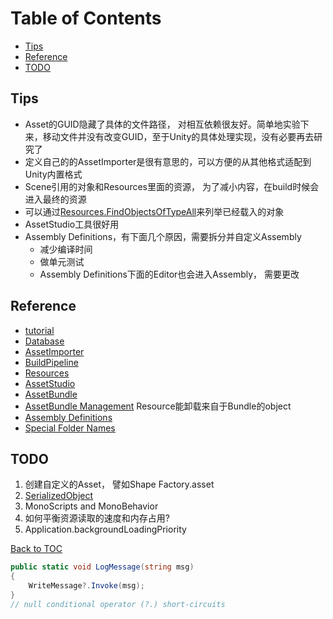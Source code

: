 
Table of Contents
=================

* [Tips](#tips)
* [Reference](#reference)
* [TODO](#todo)

Tips
----

* Asset的GUID隐藏了具体的文件路径， 对相互依赖很友好。简单地实验下来，移动文件并没有改变GUID，至于Unity的具体处理实现，没有必要再去研究了
* 定义自己的的AssetImporter是很有意思的，可以方便的从其他格式适配到Unity内置格式
* Scene引用的对象和Resources里面的资源， 为了减小内容，在build时候会进入最终的资源
* 可以通过[Resources.FindObjectsOfTypeAll](https://docs.unity3d.com/ScriptReference/Resources.FindObjectsOfTypeAll.html)来列举已经载入的对象
* AssetStudio工具很好用
* Assembly Definitions，有下面几个原因，需要拆分并自定义Assembly
  * 减少编译时间
  * 做单元测试
  * Assembly Definitions下面的Editor也会进入Assembly， 需要更改

Reference
---------

* [tutorial](https://learn.unity.com/tutorial/assets-resources-and-assetbundles#5c7f8528edbc2a002053b5a5)
* [Database](https://docs.unity3d.com/Manual/AssetDatabase.html)
* [AssetImporter](https://docs.unity3d.com/Manual/ScriptedImporters.html)
* [BuildPipeline](https://docs.unity3d.com/Manual/BuildPlayerPipeline.html)
* [Resources](https://docs.unity3d.com/ScriptReference/Resources.html)
* [AssetStudio](https://github.com/Perfare/AssetStudio)
* [AssetBundle](https://docs.unity3d.com/Manual/AssetBundlesIntro.html)
* [AssetBundle Management](https://docs.unity3d.com/Manual/AssetBundles-Native.html) Resource能卸载来自于Bundle的object
* [Assembly Definitions](https://docs.unity3d.com/Manual/ScriptCompilationAssemblyDefinitionFiles.html)
* [Special Folder Names](https://docs.unity3d.com/Manual/SpecialFolders.html)

TODO
-----

1. 创建自定义的Asset， 譬如Shape Factory.asset
2. [SerializedObject](https://docs.unity3d.com/ScriptReference/SerializedObject.html)
3. MonoScripts and MonoBehavior
4. 如何平衡资源读取的速度和内存占用?
5. Application.backgroundLoadingPriority

[Back to TOC](#table-of-contents)

```csharp
public static void LogMessage(string msg)
{
    WriteMessage?.Invoke(msg);
}
// null conditional operator (?.) short-circuits
```

